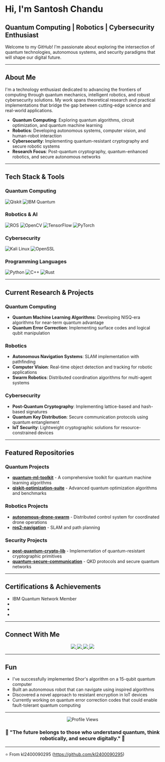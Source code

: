# Hi, I'm Santosh Chandu

## Quantum Computing | Robotics | Cybersecurity Enthusiast

Welcome to my GitHub! I'm passionate about exploring the intersection of quantum technologies, autonomous systems, and security paradigms that will shape our digital future.

---

## About Me

I'm a technology enthusiast dedicated to advancing the frontiers of computing through quantum mechanics, intelligent robotics, and robust cybersecurity solutions. My work spans theoretical research and practical implementations that bridge the gap between cutting-edge science and real-world applications.

-  **Quantum Computing**: Exploring quantum algorithms, circuit optimization, and quantum machine learning
-  **Robotics**: Developing autonomous systems, computer vision, and human-robot interaction
-  **Cybersecurity**: Implementing quantum-resistant cryptography and secure robotic systems
-  **Research Focus**: Post-quantum cryptography, quantum-enhanced robotics, and secure autonomous networks

---

##  Tech Stack & Tools

### Quantum Computing
![Qiskit](https://img.shields.io/badge/Qiskit-6929C4?style=for-the-badge&logo=qiskit&logoColor=white)
![IBM Quantum](https://img.shields.io/badge/IBM_Quantum-1261FE?style=for-the-badge&logo=ibm&logoColor=white)

### Robotics & AI
![ROS](https://img.shields.io/badge/ROS-22314E?style=for-the-badge&logo=ros&logoColor=white)
![OpenCV](https://img.shields.io/badge/OpenCV-27338e?style=for-the-badge&logo=OpenCV&logoColor=white)
![TensorFlow](https://img.shields.io/badge/TensorFlow-FF6F00?style=for-the-badge&logo=tensorflow&logoColor=white)
![PyTorch](https://img.shields.io/badge/PyTorch-EE4C2C?style=for-the-badge&logo=pytorch&logoColor=white)

### Cybersecurity
![Kali Linux](https://img.shields.io/badge/Kali_Linux-557C94?style=for-the-badge&logo=kalilinux&logoColor=white)
![OpenSSL](https://img.shields.io/badge/OpenSSL-721412?style=for-the-badge&logo=openssl&logoColor=white)

### Programming Languages
![Python](https://img.shields.io/badge/Python-FFD43B?style=for-the-badge&logo=python&logoColor=blue)
![C++](https://img.shields.io/badge/C++-00599C?style=for-the-badge&logo=c%2B%2B&logoColor=white)
![Rust](https://img.shields.io/badge/Rust-000000?style=for-the-badge&logo=rust&logoColor=white)

---

## Current Research & Projects

### Quantum Computing
- **Quantum Machine Learning Algorithms**: Developing NISQ-era algorithms for near-term quantum advantage
- **Quantum Error Correction**: Implementing surface codes and logical qubit manipulation

### Robotics
- **Autonomous Navigation Systems**: SLAM implementation with pathfinding
- **Computer Vision**: Real-time object detection and tracking for robotic applications
- **Swarm Robotics**: Distributed coordination algorithms for multi-agent systems

### Cybersecurity
- **Post-Quantum Cryptography**: Implementing lattice-based and hash-based signatures
- **Quantum Key Distribution**: Secure communication protocols using quantum entanglement
- **IoT Security**: Lightweight cryptographic solutions for resource-constrained devices

---

## Featured Repositories

### Quantum Projects
- **[quantum-ml-toolkit](https://github.com/yourusername/quantum-ml-toolkit)** - A comprehensive toolkit for quantum machine learning algorithms
- **[qiskit-optimization-suite](https://github.com/yourusername/qiskit-optimization-suite)** - Advanced quantum optimization algorithms and benchmarks

### Robotics Projects
- **[autonomous-drone-swarm](https://github.com/yourusername/autonomous-drone-swarm)** - Distributed control system for coordinated drone operations
- **[ros2-navigation](https://github.com/yourusername/ros2-quantum-navigation)** - SLAM and path planning

### Security Projects
- **[post-quantum-crypto-lib](https://github.com/yourusername/post-quantum-crypto-lib)** - Implementation of quantum-resistant cryptographic primitives
- **[quantum-secure-communication](https://github.com/yourusername/quantum-secure-communication)** - QKD protocols and secure quantum networks

---

## Certifications & Achievements

-  IBM Quantum Network Member
-  
-  
-  

---

## Connect With Me

<p align="center">
  <a href="https://linkedin.com/santosh-chandu">
    <img src="https://img.shields.io/badge/LinkedIn-0077B5?style=for-the-badge&logo=linkedin&logoColor=white"/>
  </a>
  <a href="https://twitter.com/yourhandle">
    <img src="https://img.shields.io/badge/Twitter-1DA1F2?style=for-the-badge&logo=twitter&logoColor=white"/>
  </a>
  <a href="mailto:your.email@example.com">
    <img src="https://img.shields.io/badge/Gmail-D14836?style=for-the-badge&logo=gmail&logoColor=white"/>
  </a>
  <a href="https://yourblog.com">
    <img src="https://img.shields.io/badge/Blog-FF5722?style=for-the-badge&logo=blogger&logoColor=white"/>
  </a>
</p>

---

##  Fun 

-  I've successfully implemented Shor's algorithm on a 15-qubit quantum computer
-  Built an autonomous robot that can navigate using inspired algorithms
-  Discovered a novel approach to resistant encryption in IoT devices
-  Currently working on quantum error correction codes that could enable fault-tolerant quantum computing

---

<div align="center">
  <img src="https://komarev.com/ghpvc/?username=yourusername&style=for-the-badge&color=blue" alt="Profile Views"/>
</div>

<div align="center">
  <h3>💫 "The future belongs to those who understand quantum, think robotically, and secure digitally." 💫</h3>
</div>

---

⭐️ From kl2400090295 (https://github.com/kl2400090295)
